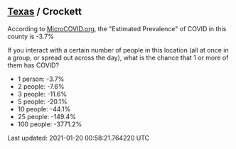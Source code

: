 
## [Texas](/united-states/texas) / Crockett

According to [MicroCOVID.org](http://microcovid.org),
the "Estimated Prevalence" of COVID in this county is -3.7%

If you interact with a certain number of people in this location
(all at once in a group, or spread out across the day), what is the chance that
1 or more of them has COVID?

- 1 person: -3.7%
- 2 people: -7.6%
- 3 people: -11.6%
- 5 people: -20.1%
- 10 people: -44.1%
- 25 people: -149.4%
- 100 people: -3771.2%

Last updated: 2021-01-20 00:58:21.764220 UTC
